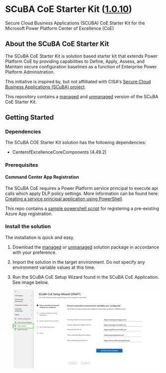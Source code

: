 # SCuBA CoE Starter Kit ([1.0.10](/ReleaseNotes.md#1010))

Secure Cloud Business Applications (SCUBA) CoE Starter Kit for the Microsoft Power Platform Center of Excellence (CoE)

## About the SCuBA CoE Starter Kit

The SCuBA CoE Starter Kit is solution based starter kit that extends Power Platform CoE by providing capabilities to Define, Apply, Assess, and Maintain secure configuration baselines as a function of Enterprise Power Platform Administration.

This initiative is inspired by, but not affilliated with CISA's [Secure Cloud Business Applications (SCuBA) project](https://www.cisa.gov/resources-tools/services/secure-cloud-business-applications-scuba-project).

This repository contains a [managed](https://github.com/Open-Strata-Commons/SCuBA-coe-starter-kit/raw/refs/heads/main/PowerPlatformSCuBACOE/PowerPlatformSCuBACOE.Solution_managed.zip) and [unmanaged](https://github.com/Open-Strata-Commons/SCuBA-coe-starter-kit/raw/refs/heads/main/PowerPlatformSCuBACOE/PowerPlatformSCuBACOE.Solution.zip) version of the SCuBA CoE Starter Kit.

## Getting Started

### Dependencies

The SCuBA COE Starter Kit solution has the following dependencies:

- CenterofExcellenceCoreComponents (4.49.2)

### Prerequisites

#### Command Center App Registration

The SCuBA CoE requires a Power Platform service principal to execute api calls which apply DLP policy settings.  More information can be found here: [Creating a service principal application using PowerShell](https://learn.microsoft.com/en-us/power-platform/admin/powershell-create-service-principal).

This repo contains a [sample powershell script](https://github.com/Open-Strata-Commons/SCuBA-coe-starter-kit/raw/refs/heads/main/powershell/register-pp-spn.ps1) for registering a pre-existing Azure App registration.

### Install the solution

The installation is quick and easy.
1. Download the [managed](https://github.com/Open-Strata-Commons/SCuBA-coe-starter-kit/raw/refs/heads/main/PowerPlatformSCuBACOE/PowerPlatformSCuBACOE.Solution_managed.zip) or [unmanaged](https://github.com/Open-Strata-Commons/SCuBA-coe-starter-kit/raw/refs/heads/main/PowerPlatformSCuBACOE/PowerPlatformSCuBACOE.Solution.zip) solution package in accordance with your preference.
2. Import the solution in the target environment.  Do not specify any environment variable values at this time.
3. Run the SCuBA CoE Setup Wizard found in the SCuBA CoE Application.  See image below.

    ![SCuBA CoE Setup Wizard](/media/guided-setup-01.png)
